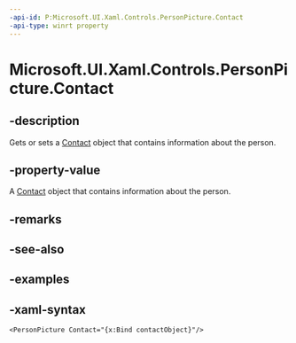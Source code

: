 ```yaml
---
-api-id: P:Microsoft.UI.Xaml.Controls.PersonPicture.Contact
-api-type: winrt property
---
```

<!-- Property syntax.
public Contact Contact { get;  set; }
-->

# Microsoft.UI.Xaml.Controls.PersonPicture.Contact



## -description

Gets or sets a [Contact](/uwp/api/windows.applicationmodel.contacts.contact) object that contains information about the person.



## -property-value

A [Contact](/uwp/api/windows.applicationmodel.contacts.contact) object that contains information about the person.



## -remarks



## -see-also



## -examples



## -xaml-syntax

```xaml
<PersonPicture Contact="{x:Bind contactObject}"/>
```



